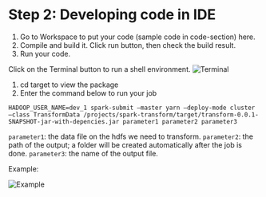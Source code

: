 # Step 2: Developing code in IDE
1. Go to Workspace to put your code (sample code in code-section) here.
1. Compile and build it. Click run button, then check the build result.
1. Run your code.

Click on the Terminal button to run a shell environment.
![Terminal](/posts/files/net-data-ingest-trans/assets/images/ide2.png)

1. cd target to view the package
1. Enter the command below to run your job

`HADOOP_USER_NAME=dev_1 spark-submit –master yarn –deploy-mode cluster –class TransformData /projects/spark-transform/target/transform-0.0.1-SNAPSHOT-jar-with-depencies.jar parameter1 parameter2 parameter3`

`parameter1`: the data file on the hdfs we need to transform.
`parameter2`: the path of the output; a folder will be created automatically after the job is done.
`parameter3`: the name of the output file.

Example:

![Example](/posts/files/net-data-ingest-trans/assets/images/output1.png)
